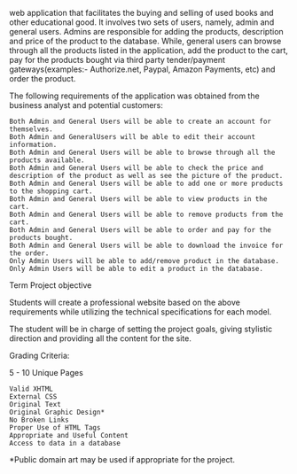  web application that facilitates the buying and selling of used books and other educational good. It involves two sets of users, namely, admin and general users. Admins are responsible for adding the products, description and price of the product to the database. While, general users can browse through all the products listed in the application, add the product to the cart, pay for the products bought via third party tender/payment gateways(examples:- Authorize.net, Paypal, Amazon Payments, etc) and order the product.

The following requirements of the application was obtained from the business analyst and potential customers:

    Both Admin and General Users will be able to create an account for themselves.
    Both Admin and GeneralUsers will be able to edit their account information.
    Both Admin and General Users will be able to browse through all the products available.
    Both Admin and General Users will be able to check the price and description of the product as well as see the picture of the product.
    Both Admin and General Users will be able to add one or more products to the shopping cart.
    Both Admin and General Users will be able to view products in the cart.
    Both Admin and General Users will be able to remove products from the cart.
    Both Admin and General Users will be able to order and pay for the products bought.
    Both Admin and General Users will be able to download the invoice for the order.
    Only Admin Users will be able to add/remove product in the database.
    Only Admin Users will be able to edit a product in the database.

Term Project objective

Students will create a professional website based on the above requirements while utilizing the technical specifications for each model.

The student will be in charge of setting the project goals, giving stylistic direction and providing all the content for the site. 

Grading Criteria:

5 - 10 Unique Pages

    Valid XHTML
    External CSS
    Original Text
    Original Graphic Design*
    No Broken Links
    Proper Use of HTML Tags
    Appropriate and Useful Content
    Access to data in a database

*Public domain art may be used if appropriate for the project.
 
